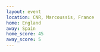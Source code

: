 ```yaml
---
layout: event
location: CNR, Marcoussis, France
home: England
away: Spain
home_score: 45
away_score: 5
---
```

